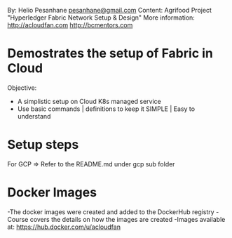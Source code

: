 By: Helio Pesanhane   pesanhane@gmail.com
Content: Agrifood Project "Hyperledger Fabric Network Setup & Design"
More information: http://acloudfan.com    http://bcmentors.com

Demostrates the setup of Fabric in Cloud
========================================
Objective:
+ A simplistic setup on Cloud K8s managed service
+ Use basic commands | definitions to keep it SIMPLE | Easy to understand

Setup steps
===========
For GCP => Refer to the README.md under gcp sub folder

Docker Images
=============
-The docker images were created and added to the DockerHub registry
-Course covers the details on how the images are created
-Images available at:
    https://hub.docker.com/u/acloudfan
